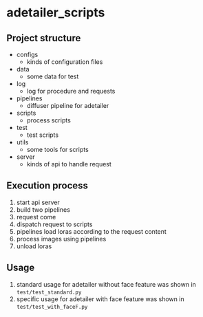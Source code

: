 # adetailer_scripts
## Project structure
- configs
  - kinds of configuration files
- data 
  - some data for test
- log
  - log for procedure and requests
- pipelines
  - diffuser pipeline for adetailer
- scripts
  - process scripts
- test
  - test scripts
- utils
  - some tools for scripts
- server
  - kinds of api to handle request
## Execution process 
1. start api server
2. build two pipelines
2. request come
3. dispatch request to scripts
4. pipelines load loras according to the request content 
5. process images using pipelines
6. unload loras
## Usage
1. standard usage for adetailer without face feature was shown in `test/test_standard.py`
2. specific usage for adetailer with face feature was shown in `test/test_with_faceF.py`

